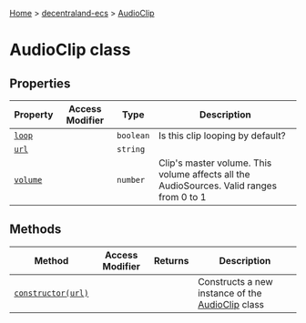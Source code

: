 [Home](./index) &gt; [decentraland-ecs](./decentraland-ecs.md) &gt; [AudioClip](./decentraland-ecs.audioclip.md)

# AudioClip class

## Properties

|  Property | Access Modifier | Type | Description |
|  --- | --- | --- | --- |
|  [`loop`](./decentraland-ecs.audioclip.loop.md) |  | `boolean` | Is this clip looping by default? |
|  [`url`](./decentraland-ecs.audioclip.url.md) |  | `string` |  |
|  [`volume`](./decentraland-ecs.audioclip.volume.md) |  | `number` | Clip's master volume. This volume affects all the AudioSources. Valid ranges from 0 to 1 |

## Methods

|  Method | Access Modifier | Returns | Description |
|  --- | --- | --- | --- |
|  [`constructor(url)`](./decentraland-ecs.audioclip.constructor.md) |  |  | Constructs a new instance of the [AudioClip](./decentraland-ecs.audioclip.md) class |

